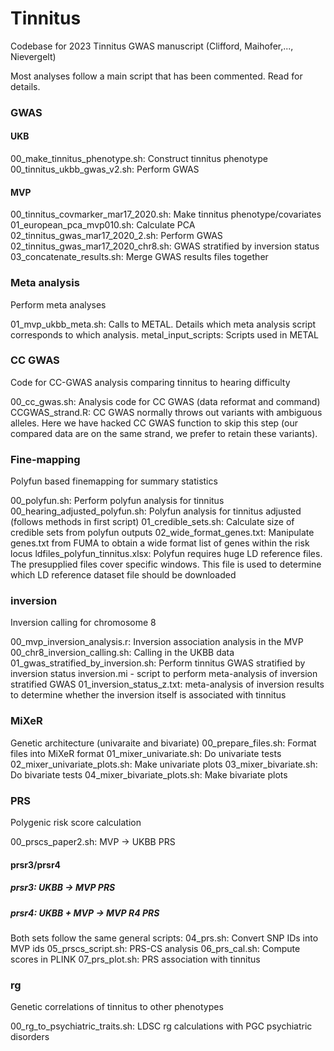 # Tinnitus  
Codebase for 2023 Tinnitus GWAS manuscript (Clifford, Maihofer,..., Nievergelt)

Most analyses follow a main script that has been commented. Read for details.


### GWAS

#### UKB
00_make_tinnitus_phenotype.sh: Construct tinnitus phenotype 
00_tinnitus_ukbb_gwas_v2.sh: Perform GWAS

#### MVP
00_tinnitus_covmarker_mar17_2020.sh: Make tinnitus phenotype/covariates
01_european_pca_mvp010.sh: Calculate PCA
02_tinnitus_gwas_mar17_2020_2.sh: Perform GWAS 
02_tinnitus_gwas_mar17_2020_chr8.sh: GWAS stratified by inversion status
03_concatenate_results.sh: Merge GWAS results files together


### Meta analysis
Perform meta analyses

01_mvp_ukbb_meta.sh: Calls to METAL. Details which meta analysis script corresponds to which analysis.
metal_input_scripts: Scripts used in METAL


### CC GWAS
Code for CC-GWAS analysis comparing tinnitus to hearing difficulty

00_cc_gwas.sh: Analysis code for CC GWAS (data reformat and command)
CCGWAS_strand.R: CC GWAS normally throws out variants with ambiguous alleles. Here we have hacked CC GWAS function to skip this step (our compared data are on the same strand, we prefer to retain these variants).

### Fine-mapping
Polyfun based finemapping for summary statistics

00_polyfun.sh: Perform polyfun analysis for tinnitus
00_hearing_adjusted_polyfun.sh: Polyfun analysis for tinnitus adjusted (follows methods in first script)
01_credible_sets.sh: Calculate size of credible sets from polyfun outputs
02_wide_format_genes.txt: Manipulate genes.txt from FUMA to obtain a wide format list of genes within the risk locus
ldfiles_polyfun_tinnitus.xlsx: Polyfun requires huge LD reference files. The presupplied files cover specific windows. This file is used to determine which LD reference dataset file should be downloaded



### inversion
Inversion calling for chromosome 8

00_mvp_inversion_analysis.r: Inversion association analysis in the MVP
00_chr8_inversion_calling.sh: Calling in the UKBB data
01_gwas_stratified_by_inversion.sh: Perform tinnitus GWAS stratified by inversion status
inversion.mi - script to perform meta-analysis of inversion stratified GWAS
01_inversion_status_z.txt: meta-analysis of inversion results to determine whether the inversion itself is associated with tinnitus

### MiXeR
Genetic architecture (univaraite and bivariate)
00_prepare_files.sh: Format files into MiXeR format
01_mixer_univariate.sh: Do univariate tests
02_mixer_univariate_plots.sh: Make univariate plots
03_mixer_bivariate.sh: Do bivariate tests
04_mixer_bivariate_plots.sh: Make bivariate plots


### PRS
Polygenic risk score calculation

00_prscs_paper2.sh: MVP -> UKBB PRS


#### prsr3/prsr4

##### prsr3: UKBB -> MVP PRS
##### prsr4: UKBB + MVP -> MVP R4 PRS
Both sets follow the same general scripts:
04_prs.sh: Convert SNP IDs into MVP ids
05_prscs_script.sh: PRS-CS analysis
06_prs_cal.sh: Compute scores in PLINK
07_prs_plot.sh: PRS association with tinnitus


### rg
Genetic correlations of tinnitus to other phenotypes

00_rg_to_psychiatric_traits.sh: LDSC rg calculations with PGC psychiatric disorders
